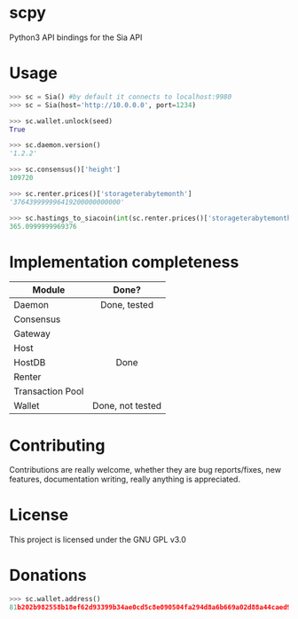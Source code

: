# scpy
Python3 API bindings for the Sia API

# Usage
```python
>>> sc = Sia() #by default it connects to localhost:9980
>>> sc = Sia(host='http://10.0.0.0', port=1234)

>>> sc.wallet.unlock(seed)
True

>>> sc.daemon.version()
'1.2.2'

>>> sc.consensus()['height']
109720

>>> sc.renter.prices()['storageterabytemonth']
'376439999996419200000000000'

>>> sc.hastings_to_siacoin(int(sc.renter.prices()['storageterabytemonth']))
365.0999999969376

```

# Implementation completeness
| Module      | Done?      |
| ------------- |:-------------:|
|Daemon| Done, tested |
|Consensus | |
|Gateway| |
|Host| |
|HostDB| Done |
|Renter| |
|Transaction Pool| |
|Wallet| Done, not tested |

# Contributing
Contributions are really welcome, whether they are bug reports/fixes, new features, documentation writing, really anything is appreciated.

# License
This project is licensed under the GNU GPL v3.0

# Donations
```python
>>> sc.wallet.address()
81b202b982558b18ef62d93399b34ae0cd5c8e090504fa294d8a6b669a02d88a44caed9ea098
```
